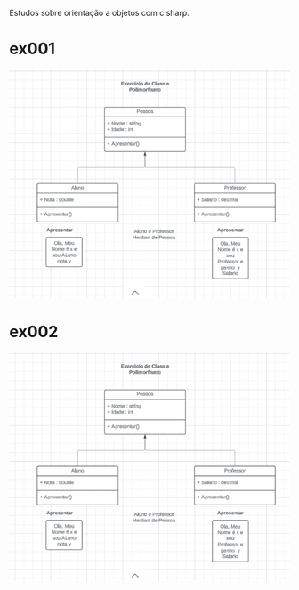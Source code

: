 Estudos sobre orientação a objetos com c sharp.

# ex001
<img src="diagram/ex001.png">

# ex002
<img src="diagram/ex002.png">